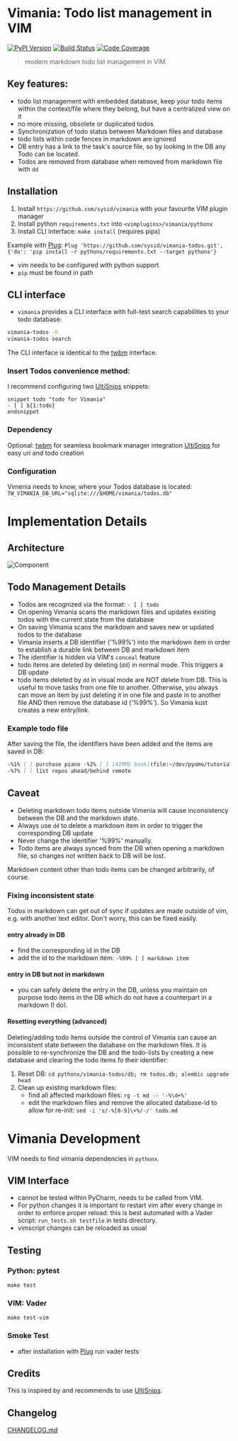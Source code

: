 # Vimania: Todo list management in VIM

[![PyPI Version][pypi-image]][pypi-url]
[![Build Status][build-image]][build-url]
[![Code Coverage][coverage-image]][coverage-url]

> modern markdown todo list management in VIM

## Key features:
- todo list management with embedded database, keep your todo items within the context/file where they
  belong, but have a centralized view on it
- no more missing, obsolete or duplicated todos
- Synchronization of todo status between Markdown files and database
- todo lists within code fences in markdown are ignored
- DB entry has a link to the task's source file, so by looking in the DB any Todo can be located.
- Todos are removed from database when removed from markdown file with `dd`

## Installation
1. Install `https://github.com/sysid/vimania` with your favourite VIM plugin manager
2. Install python `requirements.txt` into `<vimplugins>/vimania/pythonx`
3. Install CLI interface: `make install` (requires pipx)

Example with [Plug](https://github.com/junegunn/vim-plug):
`Plug 'https://github.com/sysid/vimania-todos.git', {'do': 'pip install -r pythonx/requirements.txt --target pythonx'}`

- vim needs to be configured with python support.
- `pip` must be found in path


## CLI interface
- `vimania` provides a CLI interface with full-text search capabilities to your todo database:

```bash
vimania-todos -h
vimania-todos search
```
The CLI interface is identical to the [twbm](https://github.com/sysid/twbm.git) interface.


### Insert Todos convenience method:
I recommend configuring two [UltiSnips](https://github.com/SirVer/ultisnips) snippets:
```
snippet todo "todo for Vimania"
- [ ] ${1:todo}
endsnippet
```


### Dependency
Optional:
[twbm](https://github.com/sysid/twbm) for seamless bookmark manager integration
[UltiSnips](https://github.com/SirVer/ultisnips) for easy uri and todo creation


### Configuration
Vimenia needs to know, where your Todos database is located:
`TW_VIMANIA_DB_URL="sqlite:///$HOME/vimania/todos.db"`


# Implementation Details
## Architecture
![Component](doc/component-vimenia.png)


## Todo Management Details
- Todos are recognized via the format: `- [ ] todo`
- On opening Vimania scans the markdown files and updates existing todos with the current state from the database
- On saving Vimania scans the markdown and saves new or updated todos to the database
- Vimania inserts a DB identifier ('%99%') into the markdown item in order to establish a durable link between DB and
  markdown item
- The identifier is hidden via VIM's `conceal` feature
- todo items are deleted by deleting (`dd`) in normal mode. This triggers a DB update
- todo items deleted by `dd` in visual mode are NOT delete from DB. This is useful to move tasks from one file to
  another. Otherwise, you always can move an item by just deleting it in one file and paste in to another file AND then
  remove the database id ('%99%'). So Vimania kust creates a new entry/link.

### Example todo file
After saving the file, the identifiers have been added and the items are saved in DB:

```markdown
-%1% [ ] purchase piano -%2% [ ] [AIMMS book](file:~/dev/pyomo/tutorial/AIMMS_modeling.pdf)
-%7% [ ] list repos ahead/behind remote
```

## Caveat
- Deleting markdown todo items outside Vimenia will cause inconsistency between the DB and the markdown state.
- Always use `dd` to delete a markdown item in order to trigger the corresponding DB update
- Never change the identifier '%99%' manually.
- Todo items are always synced from the DB when opening a markdown file, so changes not written back to DB will be
  lost.

Markdown content other than todo items can be changed arbitrarily, of course.

### Fixing inconsistent state
Todos in markdown can get out of sync if updates are made outside of vim, e.g. with another text editor. Don't worry,
this can be fixed easily.

#### entry already in DB
- find the corresponding id in the DB
- add the id to the markdown item: `-%99% [ ] markdown item`

#### entry in DB but not in markdown
- you can safely delete the entry in the DB, unless you maintain on purpose todo items in the DB which do not have a
  counterpart in a markdown (I do).

#### Resetting everything (advanced)
Deleting/adding todo items outside the control of Vimania can cause an inconsistent state between the database on the
markdown files. It is possible to re-synchronize the DB and the todo-lists by creating a new database and clearing the
todo items fo their identifier:

1. Reset DB: `cd pythonx/vimania-todos/db; rm todos.db; alembic upgrade head`
2. Clean up existing markdown files:
    - find all affected markdown files: `rg -t md -- '-%\d+%'`
    - edit the markdown files and remove the allocated database-id to allow for
      re-init: `sed -i 's/-%[0-9]\+%/-/' todo.md`


# Vimania Development
VIM needs to find vimania dependencies in `pythonx`.

## VIM Interface
- cannot be tested within PyCharm, needs to be called from VIM.
- For python changes it is important to restart vim after every change in order to enforce proper reload:
  this is best automated with a Vader script: `run_tests.sh testfile` in tests directory.
- vimscript changes can be reloaded as usual


## Testing
### Python: pytest
`make test`

### VIM: Vader
`make test-vim`

### Smoke Test
- after installation with [Plug](https://github.com/junegunn/vim-plug) run vader tests


## Credits
This is inspired by and recommends to use [UltiSnips](https://github.com/SirVer/ultisnips).


## Changelog
[CHANGELOG.md](https://github.com/sysid/vimania-todos/blob/master/CHANGELOG.md)

<!-- Badges -->

[pypi-image]: https://badge.fury.io/py/vimania-todos.svg
[pypi-url]: https://pypi.org/project/vimania-todos/
[build-image]: https://github.com/sysid/vimania-todos/actions/workflows/build.yml/badge.svg
[build-url]: https://github.com/sysid/vimania-todos/actions/workflows/build.yml
[coverage-image]: https://codecov.io/gh/sysid/vimania-todos/branch/master/graph/badge.svg
[coverage-url]: https://codecov.io/gh/sysid/vimania-todos
